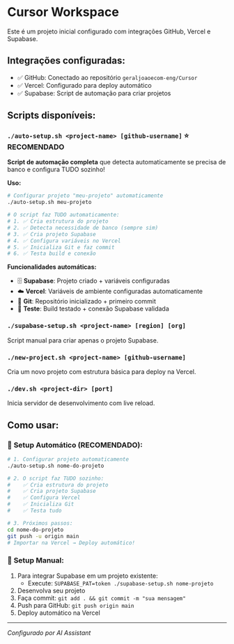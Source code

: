 # Cursor Workspace

Este é um projeto inicial configurado com integrações GitHub, Vercel e Supabase.

## Integrações configuradas:
- ✅ GitHub: Conectado ao repositório `geraljoaoecom-eng/Cursor`
- ✅ Vercel: Configurado para deploy automático
- ✅ Supabase: Script de automação para criar projetos

## Scripts disponíveis:

### `./auto-setup.sh <project-name> [github-username]` ⭐ **RECOMENDADO**
**Script de automação completa** que detecta automaticamente se precisa de banco e configura TUDO sozinho!

**Uso:**
```bash
# Configurar projeto "meu-projeto" automaticamente
./auto-setup.sh meu-projeto

# O script faz TUDO automaticamente:
# 1. ✅ Cria estrutura do projeto
# 2. ✅ Detecta necessidade de banco (sempre sim)
# 3. ✅ Cria projeto Supabase
# 4. ✅ Configura variáveis no Vercel
# 5. ✅ Inicializa Git e faz commit
# 6. ✅ Testa build e conexão
```

**Funcionalidades automáticas:**
- 🗄️ **Supabase**: Projeto criado + variáveis configuradas
- ☁️ **Vercel**: Variáveis de ambiente configuradas automaticamente
- 📝 **Git**: Repositório inicializado + primeiro commit
- 🧪 **Teste**: Build testado + conexão Supabase validada

### `./supabase-setup.sh <project-name> [region] [org]`
Script manual para criar apenas o projeto Supabase.

### `./new-project.sh <project-name> [github-username]`
Cria um novo projeto com estrutura básica para deploy na Vercel.

### `./dev.sh <project-dir> [port]`
Inicia servidor de desenvolvimento com live reload.

## Como usar:

### 🚀 **Setup Automático (RECOMENDADO):**
```bash
# 1. Configurar projeto automaticamente
./auto-setup.sh nome-do-projeto

# 2. O script faz TUDO sozinho:
#    ✅ Cria estrutura do projeto
#    ✅ Cria projeto Supabase
#    ✅ Configura Vercel
#    ✅ Inicializa Git
#    ✅ Testa tudo

# 3. Próximos passos:
cd nome-do-projeto
git push -u origin main
# Importar na Vercel → Deploy automático!
```

### 🔧 **Setup Manual:**
1. Para integrar Supabase em um projeto existente:
   - Execute: `SUPABASE_PAT=token ./supabase-setup.sh nome-projeto`
2. Desenvolva seu projeto
3. Faça commit: `git add . && git commit -m "sua mensagem"`
4. Push para GitHub: `git push origin main`
5. Deploy automático na Vercel

---
*Configurado por AI Assistant*
